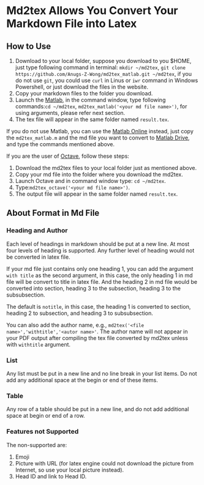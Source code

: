 # Md2tex Allows You Convert Your Markdown File into Latex
## How to Use
1. Download to your local folder, suppose you download to you $HOME, just type following command in terminal: `mkdir ~/md2tex`, `git clone https://github.com/Anugs-Z-Wong/md2tex_matlab.git ~/md2tex`, if you do not use `git`, you could use `curl` in Linus or `iwr` command in Windows Powershell, or just download the files in the website.
2. Copy your markdown files to the folder you download.
3. Launch the [Matlab](https://www.mathworks.com/products/matlab.html), in the command window, type following commands:`cd ~/md2tex`, `md2tex_matlab('<your md file name>')`, for using arguments, please refer next section.
4. The tex file will appear in the same folder named `result.tex`.

If you do not use Matlab, you can use the [Matlab Online](https://www.mathworks.com/products/matlab-online.html) instead, just copy the `md2tex_matlab.m` and the md file you want to convert to [Matlab Drive](https://www.mathworks.com/products/matlab-drive.html), and type the commands mentioned above.

If you are the user of [Octave](https://octave.org/), follow these steps:
1. Download the md2tex files to your local folder just as mentioned above.
1. Copy your md file into the folder where you download the md2tex.
1. Launch Octave and in command window type: `cd ~/md2tex`.
1. Type:`md2tex_octave('<your md file name>')`.
1. The output file will appear in the same folder named `result.tex`.
## About Format in Md File
### Heading and Author
Each level of headings in markdown should be put at a new line. At most four levels of heading is supported. Any further level of heading would not be converted in latex file.

If your md file just contains only one heading 1, you can add the argument `with title` as the second argument, in this case, the only heading 1 in md file will be convert to title in latex file. And the heading 2 in md file would be converted into section, heading 3 to the subsection, heading 3 to the subsubsection.

The default is `notitle`, in this case, the heading 1 is converted to section, heading 2 to subsection, and heading 3 to subsubsection.

You can also add the author name, e.g., `md2tex('<file name>','withtitle','<autor name>'`. The author name will not appear in your PDF output after compiling the tex file converted by md2tex unless with `withtitle` argument.
### List
Any list must be put in a new line and no line break in your list items. Do not add any additional space at the begin or end of these items.
### Table
Any row of a table should be put in a new line, and do not add additional space at begin or end of a row.
### Features not Supported
The non-supported are:
1. Emoji
1. Picture with URL (for latex engine could not download the picture from Internet, so use your local picture instead).
1. Head ID and link to Head ID.

